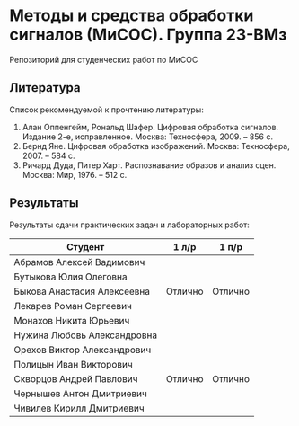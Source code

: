# Методы и средства обработки сигналов (МиСОС). Группа 23-ВМз
Репозиторий для студенческих работ по МиСОС

Литература
----------
Список рекомендуемой к прочтению литературы:
1. Алан Оппенгейм, Рональд Шафер. Цифровая обработка сигналов. Издание 2-е, исправленное. Москва: Техносфера, 2009. – 856 с.
2. Бернд Яне. Цифровая обработка изображений. Москва: Техносфера, 2007. – 584 с.
3. Ричард Дуда, Питер Харт. Распознавание образов и анализ сцен. Москва: Мир, 1976. – 512 с.

Результаты
----------

Результаты сдачи практических задач и лабораторных работ:

| Студент                       |       1 л/р       |       1 п/р       |
| ----------------------------- | ----------------- | ----------------- |
| Абрамов Алексей Вадимович     |                   |                   |
| Бутыкова Юлия Олеговна        |                   |                   |
| Быкова Анастасия Алексеевна   | Отлично           | Отлично           |
| Лекарев Роман Сергеевич       |                   |                   |
| Монахов Никита Юрьевич        |                   |                   |
| Нужина Любовь Александровна   |                   |                   |
| Орехов Виктор Александрович   |                   |                   |
| Полицын Иван Викторович       |                   |                   |
| Скворцов Андрей Павлович      | Отлично           | Отлично           |
| Чернышев Антон Дмитриевич     |                   |                   |
| Чивилев Кирилл Дмитриевич     |                   |                   |
